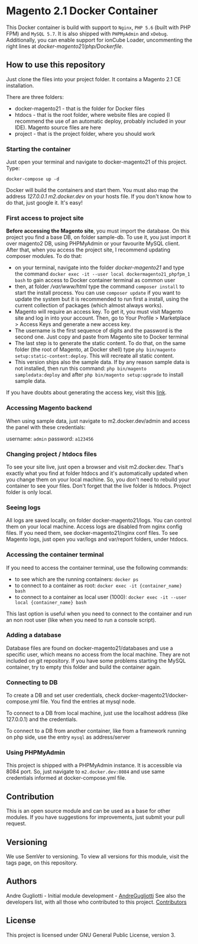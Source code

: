 # Magento 2.1 Docker Container

This Docker container is build with support to `Nginx`, `PHP 5.6` (built with PHP FPM) and `MySQL 5.7`. It is also shipped with `PHPMyAdmin` and `xDebug`. Additionally, you can enable support for ionCube Loader, uncommenting the right lines at _docker-magento21/php/Dockerfile_.

## How to use this repository

Just clone the files into your project folder. It contains a Magento 2.1 CE installation.

There are three folders:

- docker-magento21 - that is the folder for Docker files
- htdocs - that is the root folder, where website files are copied (I recommend the use of an automatic deploy, probably included in your IDE). Magento source files are here
- project - that is the project folder, where you should work

### Starting the container

Just open your terminal and navigate to docker-magento21 of this project. Type:

`docker-compose up -d`

Docker will build the containers and start them. You must also map the address _127.0.0.1 m2.docker.dev_ on your hosts file. If you don't know how to do that, just google it. It's easy!

### First access to project site

**Before accessing the Magento site**, you must import the database.
On this project you find a base DB, on folder sample-db. To use it, you just import it over magento2 DB, using PHPMyAdmin or your favourite MySQL client.
After that, when you access the project site, I recommend updating composer modules. To do that:

- on your terminal, navigate into the folder _docker-magento21_ and type the command `docker exec -it --user local dockermagento21_phpfpm_1 bash` to gain access to Docker container terminal as common user
- then, at folder _/var/www/html_ type the command `composer install` to start the install process. You can use `composer update` if you want to update the system but it is recommended to run first a install, using the current collection of packages (which almost always works).
- Magento will require an access key. To get it, you must visit Magento site and log in into your account. Then, go to Your Profile > Marketplace > Access Keys and generate a new access key.
- The username is the first sequence of digits and the password is the second one. Just copy and paste from Magento site to Docker terminal
- The last step is to generate the static content. To do that, on the same folder (the root of Magento, at Docker shell) type `php bin/magento setup:static-content:deploy`. This will recreate all static content.
- This version ships also the sample data. If by any reason sample data is not installed, then run this command: `php bin/magento sampledata:deploy` and after `php bin/magento setup:upgrade` to install sample data.

If you have doubts about generating the access key, visit this [link](http://devdocs.magento.com/guides/v2.0/install-gde/prereq/connect-auth.html).

### Accessing Magento backend

When using sample data, just navigate to m2.docker.dev/admin and access the panel with these credentials:

username: `admin`
password: `a123456`

### Changing project / htdocs files

To see your site live, just open a browser and visit m2.docker.dev. That's exactly what you find at folder htdocs and it's automatically updated when you change them on your local machine. So, you don't need to rebuild your container to see your files.
Don't forget that the live folder is htdocs. Project folder is only local.

### Seeing logs

All logs are saved locally, on folder docker-magento21/logs. You can control them on your local machine.
Access logs are disabled from nginx config files. If you need them, see docker-magento21/nginx conf files.
To see Magento logs, just open you var/logs and var/report folders, under htdocs.

### Accessing the container terminal

If you need to access the container terminal, use the following commands:

- to see which are the running containers: `docker ps`
- to connect to a container as root: `docker exec -it {container_name} bash`
- to connect to a container as local user (1000): `docker exec -it --user local {container_name} bash`

This last option is useful when you need to connect to the container and run an non root user (like when you need to run a console script).

### Adding a database

Database files are found on docker-magento21/databases and use a specific user, which means no access from the local machine. They are not included on git repository.
If you have some problems starting the MySQL container, try to empty this folder and build the container again.

### Connecting to DB

To create a DB and set user credentials, check docker-magento21/docker-compose.yml file. You find the entries at mysql node.

To connect to a DB from local machine, just use the localhost address (like 127.0.0.1) and the credentials.

To connect to a DB from another container, like from a framework running on php side, use the entry `mysql` as address/server

### Using PHPMyAdmin

This project is shipped with a PHPMyAdmin instance. It is accessible via 8084 port. So, just navigate to `m2.docker.dev:8084` and use same credentials informed at docker-compose.yml file.

## Contribution

This is an open source module and can be used as a base for other modules. If you have suggestions for improvements, just submit your pull request.

## Versioning

We use SemVer to versioning. To view all versions for this module, visit the tags page, on this repository.

## Authors

Andre Gugliotti - Initial module development - [AndreGugliotti](https://github.com/AndreGugliotti)
See also the developers list, with all those who contributed to this project. [Contributors](https://github.com/andregugliotti/docker-magento21/graphs/contributors)

## License

This project is licensed under GNU General Public License, version 3.